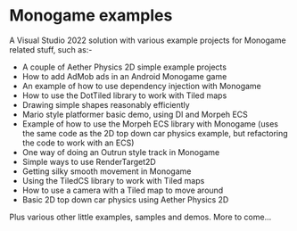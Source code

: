 # Monogame examples

A Visual Studio 2022 solution with various example projects for Monogame related stuff, such as:-

- A couple of Aether Physics 2D simple example projects
- How to add AdMob ads in an Android Monogame game
- An example of how to use dependency injection with Monogame
- How to use the DotTiled library to work with Tiled maps
- Drawing simple shapes reasonably efficiently
- Mario style platformer basic demo, using DI and Morpeh ECS
- Example of how to use the Morpeh ECS library with Monogame (uses the same code as the 2D top down car physics example, but refactoring the code to work with an ECS)
- One way of doing an Outrun style track in Monogame
- Simple ways to use RenderTarget2D
- Getting silky smooth movement in Monogame
- Using the TiledCS library to work with Tiled maps
- How to use a camera with a Tiled map to move around
- Basic 2D top down car physics using Aether Physics 2D

Plus various other little examples, samples and demos. More to come...
